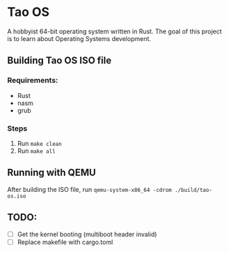 # Tao OS

A hobbyist 64-bit operating system written in Rust. The goal of this project is to learn about Operating Systems development. 

## Building Tao OS ISO file

### Requirements:
- Rust
- nasm
- grub

### Steps

1. Run `make clean`
2. Run `make all`

## Running with QEMU

After building the ISO file, run `qemu-system-x86_64 -cdrom ./build/tao-os.iso`

## TODO:

- [ ] Get the kernel booting (multiboot header invalid)
- [ ] Replace makefile with cargo.toml

